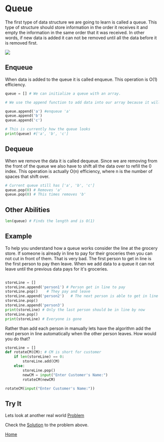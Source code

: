 # Queue 

The first type of data structure we are going to learn is called a queue.
This type of structure should store information in the order it receives it and empty the information in the same order that it was received. In other words, if new data is added it can not be removed until all the data before it is removed first. 

![](212Final\Images\queue-basic.png)
##  Enqueue
When data is added to the queue it is called enqueue. This operation is O(1) efficiency.

```python
queue = [] # We can initialize a queue with an array.

# We use the append function to add data into our array because it will automatically find the next available index value

queue.append('a') #enqueue 'a'
queue.append('b')
queue.append('c')

# This is currently how the queue looks
print(queue) #['a', 'b', 'c']
```


## Dequeue
When we remove the data it is called dequeue. Since we are removing from the front of the queue we also have to shift all the data over to refill the 0 index. This operation is actually O(n) efficiency, where n is the number of spaces that shift over. 
```python
# Current queue still has ['a', 'b', 'c']
queue.pop(0) # Removes 'a' 
queue.pop(0) # This times removes 'b' 

```
## Other Abilities
```python
len(queue) # Finds the length and is O(1)

```

## Example
To help you understand how a queue works consider the line at the grocery store. If someone is already in line to pay for their groceries then you can not cut in front of them. That is very bad. The first person to get in line is the first person to pay then leave. When we add data to a queue it can not leave until the previous data pays for it's groceries. 
```python
 
storeLine = [] 
storeLine.append('person1') # Person get in line to pay
storeLine.pop()    # They pay and leave
storeLine.append('person2')   # The next person is able to get in line
storeLine.pop()
storeLine.append('person3')
print(storeLine) # Only the last person should be in line by now
storeLine.pop()
print(storeLine) # Everyone is gone
```
Rather than add each person in manually lets have the algorithm add the next person in line automatically when the other person leaves. How would you do that?

```python
storeLine = []
def rotateCM(CM): # CM is short for customer
    if len(storeLine) == 0:
        storeLine.add(CM)
    else:
        storeLine.pop()
        newCM = input("Enter Customer's Name:")
        rotateCM(newCM)

rotateCM(input("Enter Customer's Name:"))
```

## Try It
Lets look at another real world [Problem](queueTest.py)

Check the [Solution](queueSolution.py) to the problem above.

[Home](tutorial.md)